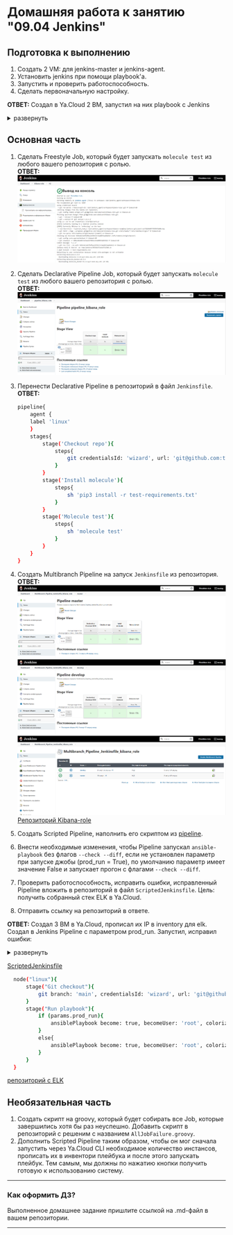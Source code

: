 # Домашняя работа к занятию "09.04 Jenkins"

## Подготовка к выполнению

1. Создать 2 VM: для jenkins-master и jenkins-agent.
2. Установить jenkins при помощи playbook'a.
3. Запустить и проверить работоспособность.
4. Сделать первоначальную настройку.

**ОТВЕТ:** Создал в Ya.Cloud 2 ВМ, запустил на них playbook с Jenkins
<details>
<summary>развернуть</summary>

```bash
wizard:infrastructure/ (MNT-7) $ ansible-playbook site.yml -i ./inventory/cicd/hosts.yml

PLAY [Preapre all hosts] *******************************************************************************************************************************

TASK [Gathering Facts] *********************************************************************************************************************************
ok: [jenkins-master-01]
ok: [jenkins-agent-01]

TASK [Create group] ************************************************************************************************************************************
changed: [jenkins-master-01]
changed: [jenkins-agent-01]

TASK [Create user] *************************************************************************************************************************************
changed: [jenkins-master-01]
changed: [jenkins-agent-01]

TASK [Install JDK] *************************************************************************************************************************************
changed: [jenkins-master-01]
changed: [jenkins-agent-01]

PLAY [Get Jenkins master installed] ********************************************************************************************************************

TASK [Gathering Facts] *********************************************************************************************************************************
ok: [jenkins-master-01]

TASK [Get repo Jenkins] ********************************************************************************************************************************
changed: [jenkins-master-01]

TASK [Add Jenkins key] *********************************************************************************************************************************
changed: [jenkins-master-01]

TASK [Install epel-release] ****************************************************************************************************************************
changed: [jenkins-master-01]

TASK [Install Jenkins and requirements] ****************************************************************************************************************
changed: [jenkins-master-01]

TASK [Ensure jenkins agents are present in known_hosts file] *******************************************************************************************
# 62.84.122.124:22 SSH-2.0-OpenSSH_7.4
# 62.84.122.124:22 SSH-2.0-OpenSSH_7.4
# 62.84.122.124:22 SSH-2.0-OpenSSH_7.4
# 62.84.122.124:22 SSH-2.0-OpenSSH_7.4
# 62.84.122.124:22 SSH-2.0-OpenSSH_7.4
changed: [jenkins-master-01] => (item=jenkins-agent-01)
[WARNING]: Module remote_tmp /home/jenkins/.ansible/tmp did not exist and was created with a mode of 0700, this may cause issues when running as
another user. To avoid this, create the remote_tmp dir with the correct permissions manually

TASK [Start Jenkins] ***********************************************************************************************************************************
changed: [jenkins-master-01]

PLAY [Prepare jenkins agent] ***************************************************************************************************************************

TASK [Gathering Facts] *********************************************************************************************************************************
ok: [jenkins-agent-01]

TASK [Add master publickey into authorized_key] ********************************************************************************************************
changed: [jenkins-agent-01]

TASK [Create agent_dir] ********************************************************************************************************************************
changed: [jenkins-agent-01]

TASK [Add docker repo] *********************************************************************************************************************************
changed: [jenkins-agent-01]

TASK [Install some required] ***************************************************************************************************************************
changed: [jenkins-agent-01]

TASK [Update pip] **************************************************************************************************************************************
changed: [jenkins-agent-01]

TASK [Install Ansible] *********************************************************************************************************************************
changed: [jenkins-agent-01]

TASK [Reinstall Selinux] *******************************************************************************************************************************
changed: [jenkins-agent-01]

TASK [Add local to PATH] *******************************************************************************************************************************
changed: [jenkins-agent-01]

TASK [Create docker group] *****************************************************************************************************************************
ok: [jenkins-agent-01]

TASK [Add jenkinsuser to dockergroup] ******************************************************************************************************************
changed: [jenkins-agent-01]

TASK [Restart docker] **********************************************************************************************************************************
changed: [jenkins-agent-01]

TASK [Install agent.jar] *******************************************************************************************************************************
changed: [jenkins-agent-01]

PLAY RECAP *********************************************************************************************************************************************
jenkins-agent-01           : ok=17   changed=14   unreachable=0    failed=0    skipped=0    rescued=0    ignored=0   
jenkins-master-01          : ok=11   changed=9    unreachable=0    failed=0    skipped=0    rescued=0    ignored=0   

wizard:infrastructure/ (MNT-7) $ ssh 84.201.143.76
[wizard@jenkins-master ~]$ sudo cat /var/lib/jenkins/secrets/initialAdminPassword
43e689d6aea94d2280a2799536ddea9
```

[![Screenshot_20211011_090723.png](./Screenshot_20211011_090723.png)](./Screenshot_20211011_090723.png)

</details>

## Основная часть

1. Сделать Freestyle Job, который будет запускать `molecule test` из любого вашего репозитория с ролью.  
   **ОТВЕТ:**
   [![Screenshot_20211011_103539.png](./Screenshot_20211011_103539.png)](./Screenshot_20211011_103539.png)
2. Сделать Declarative Pipeline Job, который будет запускать `molecule test` из любого вашего репозитория с ролью.  
   **ОТВЕТ:**
   [![Screenshot_20211011_105007.png](./Screenshot_20211011_105007.png)](./Screenshot_20211011_105007.png)
3. Перенести Declarative Pipeline в репозиторий в файл `Jenkinsfile`.  
  **ОТВЕТ:**  

    ```bash
    pipeline{
        agent {
        label 'linux'
        }
        stages{
            stage('Checkout repo'){
                steps{
                    git credentialsId: 'wizard', url: 'git@github.com:tabwizard/kibana-role.git'
                }
            }
            stage('Install molecule'){
                steps{
                    sh 'pip3 install -r test-requirements.txt'
                }
            }
            stage('Molecule test'){
                steps{
                    sh 'molecule test'
                }
            }
        }
    }
    ```

4. Создать Multibranch Pipeline на запуск `Jenkinsfile` из репозитория.  
   **ОТВЕТ:**
   [![Screenshot_20211011_112714.png](./Screenshot_20211011_112714.png)](./Screenshot_20211011_112714.png)
   [![Screenshot_20211011_113837.png](./Screenshot_20211011_113837.png)](./Screenshot_20211011_113837.png)
   [![Screenshot_20211011_113853.png](./Screenshot_20211011_113853.png)](./Screenshot_20211011_113853.png)
   [Репозиторий Kibana-role](https://github.com/tabwizard/kibana-role)  

5. Создать Scripted Pipeline, наполнить его скриптом из [pipeline](./pipeline).
6. Внести необходимые изменения, чтобы Pipeline запускал `ansible-playbook` без флагов `--check --diff`, если не установлен параметр при запуске джобы (prod_run = True), по умолчанию параметр имеет значение False и запускает прогон с флагами `--check --diff`.
7. Проверить работоспособность, исправить ошибки, исправленный Pipeline вложить в репозиторий в файл `ScriptedJenkinsfile`. Цель: получить собранный стек ELK в Ya.Cloud.
8. Отправить ссылку на репозиторий в ответе.

  **ОТВЕТ:**  Создал 3 ВМ в Ya.Cloud, прописал их IP в inventory для elk. Создал в Jenkins Pipeline с параметром prod_run. Запустил, исправил ошибки:  
  <details>
  <summary>развернуть</summary>

  [![Screenshot_20211011_194543.png](./Screenshot_20211011_194543.png)](./Screenshot_20211011_194543.png)  
  [![Screenshot_20211011_194653.png](./Screenshot_20211011_194653.png)](./Screenshot_20211011_194653.png)  

  </details>

  [ScriptedJenkinsfile](./ScriptedJenkinsfile)

  ```bash
    node("linux"){
        stage("Git checkout"){
            git branch: 'main', credentialsId: 'wizard', url: 'git@github.com:tabwizard/elk.git'
        }
        stage("Run playbook"){
            if (params.prod_run){
                ansiblePlaybook become: true, becomeUser: 'root', colorized: true, credentialsId: 'wizard', disableHostKeyChecking: true, inventory: 'inventory/prod/prod.yml', playbook: 'site.yml'
            }
            else{
                ansiblePlaybook become: true, becomeUser: 'root', colorized: true, credentialsId: 'wizard', disableHostKeyChecking: true, extras: '--check --diff', inventory: 'inventory/prod/prod.yml', playbook: 'site.yml'
            }
        }
    } 
  ```

  [репозиторий с ELK](https://github.com/tabwizard/elk)

## Необязательная часть

1. Создать скрипт на groovy, который будет собирать все Job, которые завершились хотя бы раз неуспешно. Добавить скрипт в репозиторий с решеним с названием `AllJobFailure.groovy`.
2. Дополнить Scripted Pipeline таким образом, чтобы он мог сначала запустить через Ya.Cloud CLI необходимое количество инстансов, прописать их в инвентори плейбука и после этого запускать плейбук. Тем самым, мы должны по нажатию кнопки получить готовую к использованию систему.

---

### Как оформить ДЗ?

Выполненное домашнее задание пришлите ссылкой на .md-файл в вашем репозитории.

---
